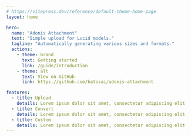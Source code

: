```yaml
---
# https://vitepress.dev/reference/default-theme-home-page
layout: home

hero:
  name: "Adonis Attachment"
  text: "Simple upload for Lucid models."
  tagline: "Automatically generating various sizes and formats."
  actions:
    - theme: brand
      text: Getting started
      link: /guide/introduction
    - theme: alt
      text: View on GitHub
      link: https://github.com/batosai/adonis-attachment

features:
  - title: Upload
    details: Lorem ipsum dolor sit amet, consectetur adipiscing elit
  - title: Convert
    details: Lorem ipsum dolor sit amet, consectetur adipiscing elit
  - title: Custom
    details: Lorem ipsum dolor sit amet, consectetur adipiscing elit
---
```


